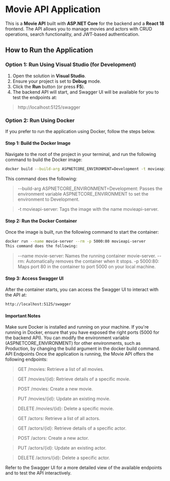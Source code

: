 # Movie API Application

This is a **Movie API** built with **ASP.NET Core** for the backend and a **React 18** frontend. The API allows you to manage movies and actors with CRUD operations, search functionality, and JWT-based authentication.

## How to Run the Application

### Option 1: Run Using Visual Studio (for Development)

1. Open the solution in **Visual Studio**.
2. Ensure your project is set to **Debug** mode.
3. Click the **Run** button (or press **F5**).
4. The backend API will start, and Swagger UI will be available for you to test the endpoints at:
> http://localhost:5125/swagger


### Option 2: Run Using Docker

If you prefer to run the application using Docker, follow the steps below.

#### Step 1: Build the Docker Image

Navigate to the root of the project in your terminal, and run the following command to build the Docker image:

```bash
docker build --build-arg ASPNETCORE_ENVIRONMENT=Development -t movieapi-server .
```

This command does the following:

> --build-arg ASPNETCORE_ENVIRONMENT=Development: Passes the environment variable ASPNETCORE_ENVIRONMENT to set the environment to Development.

> -t movieapi-server: Tags the image with the name movieapi-server.
#### Step 2: Run the Docker Container
Once the image is built, run the following command to start the container:

```bash
docker run --name movie-server --rm -p 5000:80 movieapi-server
This command does the following:
```
> --name movie-server: Names the running container movie-server.
> --rm: Automatically removes the container when it stops.
> -p 5000:80: Maps port 80 in the container to port 5000 on your local machine.

#### Step 3: Access Swagger UI
After the container starts, you can access the Swagger UI to interact with the API at:

```bash
http://localhost:5125/swagger
```
#### Important Notes
Make sure Docker is installed and running on your machine.
If you're running in Docker, ensure that you have exposed the right ports (5000 for the backend API).
You can modify the environment variable (ASPNETCORE_ENVIRONMENT) for other environments, such as Production, by changing the build argument in the docker build command.
API Endpoints
Once the application is running, the Movie API offers the following endpoints:

> GET /movies: Retrieve a list of all movies.

> GET /movies/{id}: Retrieve details of a specific movie.

> POST /movies: Create a new movie.

> PUT /movies/{id}: Update an existing movie.

> DELETE /movies/{id}: Delete a specific movie.

> GET /actors: Retrieve a list of all actors.

> GET /actors/{id}: Retrieve details of a specific actor.

> POST /actors: Create a new actor.

> PUT /actors/{id}: Update an existing actor.

> DELETE /actors/{id}: Delete a specific actor.

Refer to the Swagger UI for a more detailed view of the available endpoints and to test the API interactively.
